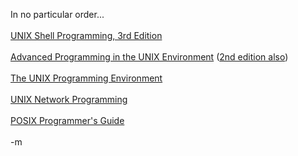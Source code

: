 In no particular order...<br /><br /><a href="http://www.amazon.com/exec/obidos/ASIN/0672324903/modusponens-20/102-4933216-3389758?%5Fencoding=UTF8&camp=1789&link%5Fcode=xm2">UNIX Shell Programming, 3rd Edition</a><br /><br /><a href="http://www.amazon.com/exec/obidos/ASIN/0201563177/modusponens-20/102-4933216-3389758?%5Fencoding=UTF8&camp=1789&link%5Fcode=xm2">Advanced Programming in the UNIX Environment</a> (<a href="http://www.amazon.com/exec/obidos/ASIN/0201433079/modusponens-20/102-4933216-3389758?%5Fencoding=UTF8&camp=1789&link%5Fcode=xm2">2nd edition also</a>)<br /><br /><a href="http://www.amazon.com/exec/obidos/ASIN/013937681X/modusponens-20/102-4933216-3389758?%5Fencoding=UTF8&camp=1789&link%5Fcode=xm2">The UNIX Programming Environment</a><br /><br /><a href="http://www.amazon.com/exec/obidos/ASIN/0139498761/modusponens-20/102-4933216-3389758?%5Fencoding=UTF8&camp=1789&link%5Fcode=xm2">UNIX Network Programming</a><br /><br /><a href="http://www.amazon.com/exec/obidos/ASIN/0937175730/modusponens-20/102-4933216-3389758?%5Fencoding=UTF8&camp=1789&link%5Fcode=xm2">POSIX Programmer's Guide</a><br /><br />-m